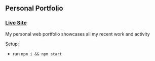 ## Personal Portfolio

### [Live Site](https://jsmasterypro.com)

My personal web portfolio showcases all my recent work and activity

Setup:
- run ```npm i && npm start```
